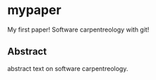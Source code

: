 # mypaper
My first paper! Software carpentreology with git!

## Abstract
abstract text on software carpentreology.
